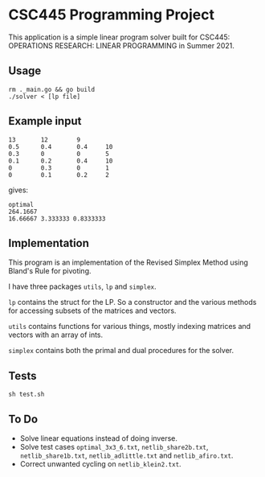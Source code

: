# CSC445 Programming Project 

This application is a simple linear program solver built for CSC445: OPERATIONS RESEARCH: LINEAR PROGRAMMING in Summer 2021.

## Usage
`rm ._main.go && go build`  
`./solver < [lp file]`

## Example input
```
13       12        9
0.5      0.4       0.4     10
0.3      0         0       5
0.1      0.2       0.4     10
0        0.3       0       1
0        0.1       0.2     2
```
gives: 
```
optimal
264.1667
16.66667 3.333333 0.8333333
```

## Implementation
This program is an implementation of the Revised Simplex Method using Bland's Rule for pivoting.

I have three packages `utils`, `lp` and `simplex`.

`lp` contains the struct for the LP. So a constructor and the various methods for accessing subsets of the matrices and vectors.

`utils` contains functions for various things, mostly indexing matrices and vectors with an array of ints.

`simplex` contains both the primal and dual procedures for the solver.

## Tests
`sh test.sh`

## To Do
- Solve linear equations instead of doing inverse.
- Solve test cases `optimal_3x3_6.txt`, `netlib_share2b.txt`, `netlib_share1b.txt`, `netlib_adlittle.txt` and `netlib_afiro.txt`.
- Correct unwanted cycling on `netlib_klein2.txt`.
